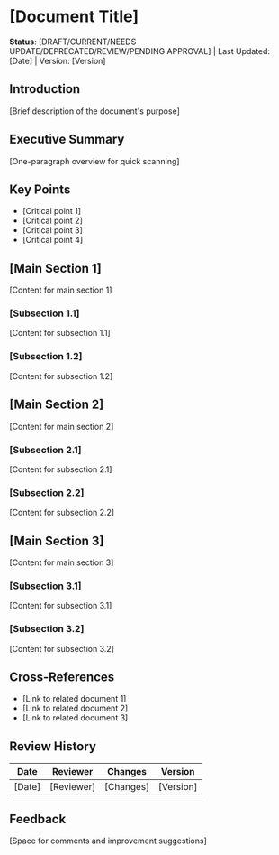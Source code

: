 # [Document Title]

**Status**: [DRAFT/CURRENT/NEEDS UPDATE/DEPRECATED/REVIEW/PENDING APPROVAL] | Last Updated: [Date] | Version: [Version]

## Introduction
[Brief description of the document's purpose]

## Executive Summary
[One-paragraph overview for quick scanning]

## Key Points
- [Critical point 1]
- [Critical point 2]
- [Critical point 3]
- [Critical point 4]

## [Main Section 1]
[Content for main section 1]

### [Subsection 1.1]
[Content for subsection 1.1]

### [Subsection 1.2]
[Content for subsection 1.2]

## [Main Section 2]
[Content for main section 2]

### [Subsection 2.1]
[Content for subsection 2.1]

### [Subsection 2.2]
[Content for subsection 2.2]

## [Main Section 3]
[Content for main section 3]

### [Subsection 3.1]
[Content for subsection 3.1]

### [Subsection 3.2]
[Content for subsection 3.2]

## Cross-References
- [Link to related document 1]
- [Link to related document 2]
- [Link to related document 3]

## Review History
| Date | Reviewer | Changes | Version |
|------|----------|---------|---------|
| [Date] | [Reviewer] | [Changes] | [Version] |

## Feedback
[Space for comments and improvement suggestions]